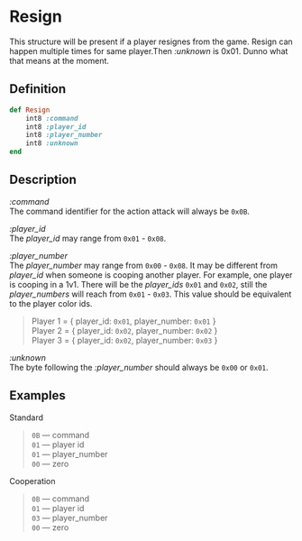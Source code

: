 # Resign

This structure will be present if a player resignes from the game.
Resign can happen multiple times for same player.Then *:unknown* is 0x01. Dunno what that means at the moment.

## Definition

```ruby
def Resign
	int8 :command 
	int8 :player_id
	int8 :player_number
	int8 :unknown
end
```

## Description

*:command*  
The command identifier for the action attack will always be `0x0B`.

*:player_id*  
The *player_id* may range from `0x01` - `0x08`.

*:player_number*  
The *player_number* may range from `0x00` - `0x08`.
It may be different from *player_id* when someone is cooping another player. For example, one player is cooping in a 1v1. 
There will be the *player_ids* `0x01` and `0x02`, still the *player_numbers* will reach from `0x01` - `0x03`.
This value should be equivalent to the player color ids.

> Player 1 = { player_id: `0x01`, player_number: `0x01` }  
> Player 2 = { player_id: `0x02`, player_number: `0x02` }  
> Player 3 = { player_id: `0x02`, player_number: `0x03` }  

*:unknown*  
The byte following the *:player_number* should always be `0x00` or `0x01`.

## Examples

Standard

>`0B` &mdash; command  
>`01` &mdash; player id  
>`01` &mdash; player_number  
>`00` &mdash; zero

Cooperation

>`0B` &mdash; command  
>`01` &mdash; player id  
>`03` &mdash; player_number  
>`00` &mdash; zero  
